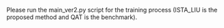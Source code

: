 Please run the main_ver2.py script for the training process (ISTA_LIU is the proposed method and QAT is the benchmark).
